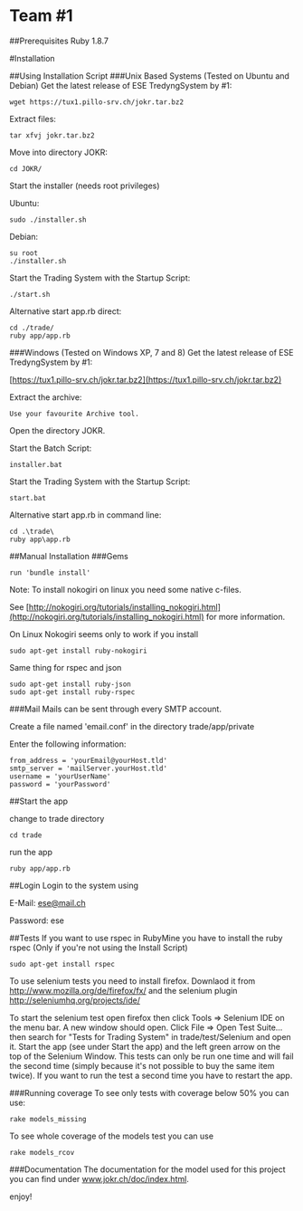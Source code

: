 Team #1
===============
##Prerequisites
    Ruby 1.8.7

#Installation

##Using Installation Script
###Unix Based Systems (Tested on Ubuntu and Debian)
Get the latest release of ESE TredyngSystem by #1:

    wget https://tux1.pillo-srv.ch/jokr.tar.bz2

Extract files:

    tar xfvj jokr.tar.bz2

Move into directory JOKR:

    cd JOKR/

Start the installer (needs root privileges)

  Ubuntu:
  
    sudo ./installer.sh
    
  Debian:
  
    su root
    ./installer.sh
    
Start the Trading System with the Startup Script:

    ./start.sh

  Alternative start app.rb direct:

    cd ./trade/
    ruby app/app.rb


###Windows (Tested on Windows XP, 7 and 8)
Get the latest release of ESE TredyngSystem by #1:

[https://tux1.pillo-srv.ch/jokr.tar.bz2](https://tux1.pillo-srv.ch/jokr.tar.bz2)

Extract the archive:

    Use your favourite Archive tool.

Open the directory JOKR.

Start the Batch Script:

    installer.bat

Start the Trading System with the Startup Script:

    start.bat

  Alternative start app.rb in command line:

    cd .\trade\
    ruby app\app.rb


##Manual Installation
###Gems

    run 'bundle install'

Note: To install nokogiri on linux you need some native c-files.

See [http://nokogiri.org/tutorials/installing_nokogiri.html](http://nokogiri.org/tutorials/installing_nokogiri.html) for more information.


On Linux Nokogiri seems only to work if you install

    sudo apt-get install ruby-nokogiri


Same thing for rspec and json

    sudo apt-get install ruby-json
    sudo apt-get install ruby-rspec


###Mail
Mails can be sent through every SMTP account.

Create a file named 'email.conf' in the directory trade/app/private

Enter the following information:

    from_address = 'yourEmail@yourHost.tld'
    smtp_server = 'mailServer.yourHost.tld'
    username = 'yourUserName'
    password = 'yourPassword'

  
##Start the app

change to trade directory

    cd trade
  
run the app

    ruby app/app.rb


##Login
Login to the system using

E-Mail: ese@mail.ch

Password: ese

##Tests
If you want to use rspec in RubyMine you have to install the ruby rspec (Only if you're not using the Install Script)

    sudo apt-get install rspec

To use selenium tests you need to install firefox. Downlaod it from
http://www.mozilla.org/de/firefox/fx/ and the selenium plugin
http://seleniumhq.org/projects/ide/

To start the selenium test open firefox then click Tools => Selenium
IDE on the menu bar. A new window should open. Click File =>
Open Test Suite... then search for "Tests for Trading System" in
trade/test/Selenium and open it. Start the app (see under
Start the app) and the left green arrow on the top of the
Selenium Window. This tests can only be run one time and
will fail the second time (simply because it's not possible
to buy the same item twice). If you want to run the test
a second time you have to restart the app.

###Running coverage
To see only tests with coverage below 50% you can use:

    rake models_missing

To see whole coverage of the models test you can use

    rake models_rcov

###Documentation
The documentation for the model used for this project
you can find under www.jokr.ch/doc/index.html.

enjoy!

